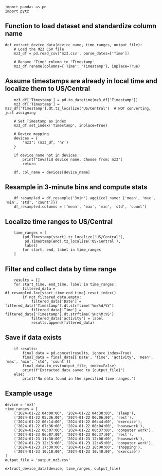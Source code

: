     import pandas as pd
    import pytz

  ## Function to load dataset and standardize column name
    def extract_device_data(device_name, time_ranges, output_file):
        # Load the MZ3 CSV file
        mz3_df = pd.read_csv('mz3.csv', parse_dates=['Time'])
    
        # Rename 'Time' column to 'Timestamp'
        mz3_df.rename(columns={'Time': 'Timestamp'}, inplace=True)
    
  ## Assume timestamps are already in local time and localize them to US/Central
        mz3_df['Timestamp'] = pd.to_datetime(mz3_df['Timestamp'])
        mz3_df['Timestamp'] = mz3_df['Timestamp'].dt.tz_localize('US/Central')  # NOT converting, just assigning
    
        # Set Timestamp as index
        mz3_df.set_index('Timestamp', inplace=True)
    
        # Device mapping
        devices = {
            'mz3': (mz3_df, 'hr')
        }
    
        if device_name not in devices:
            print("Invalid device name. Choose from: mz3")
            return
    
        df, col_name = devices[device_name]
    
  ## Resample in 3-minute bins and compute stats
        df_resampled = df.resample('3min').agg({col_name: ['mean', 'max', 'min', 'std', 'count']})
        df_resampled.columns = ['mean', 'max', 'min', 'std', 'count']
    
  ## Localize time ranges to US/Central
        time_ranges = [
            (pd.Timestamp(start).tz_localize('US/Central'),
             pd.Timestamp(end).tz_localize('US/Central'),
             label)
            for start, end, label in time_ranges
        ]
    
  ## Filter and collect data by time range
        results = []
        for start_time, end_time, label in time_ranges:
            filtered_data = df_resampled.loc[start_time:end_time].reset_index()
            if not filtered_data.empty:
                filtered_data['Date'] = filtered_data['Timestamp'].dt.strftime('%m/%d/%Y')
                filtered_data['Time'] = filtered_data['Timestamp'].dt.strftime('%H:%M:%S')
                filtered_data['activity'] = label
                results.append(filtered_data)
    
  ## Save if data exists
        if results:
            final_data = pd.concat(results, ignore_index=True)
            final_data = final_data[['Date', 'Time', 'activity', 'mean', 'max', 'min', 'std', 'count']]
            final_data.to_csv(output_file, index=False)
            print(f"Extracted data saved to {output_file}")
        else:
            print("No data found in the specified time ranges.")
    
## Example usage
    device = 'mz3'
    time_ranges = [
        ('2024-01-22 04:00:00', '2024-01-22 04:30:00', 'sleep'),
        ('2024-01-22 05:36:00', '2024-01-22 06:06:00', 'rest'),
        ('2024-01-22 06:14:00', '2024-01-22 06:44:00', 'exercise'),
        ('2024-01-22 07:36:00', '2024-01-22 08:04:00', 'housework'),
        ('2024-01-22 08:07:00', '2024-01-22 08:37:00', 'computer work'),
        ('2024-01-23 06:07:00', '2024-01-23 06:37:00', 'rest'),
        ('2024-01-23 11:30:00', '2024-01-23 12:00:00', 'housework'),
        ('2024-01-23 12:15:00', '2024-01-23 12:45:00', 'computer work'),
        ('2024-01-23 17:30:00', '2024-01-23 18:00:00', 'shopping'),
        ('2024-01-23 10:10:00', '2024-01-23 10:40:00', 'exercise')
    ]
    output_file = 'output_mz3.csv'
    
    extract_device_data(device, time_ranges, output_file)
